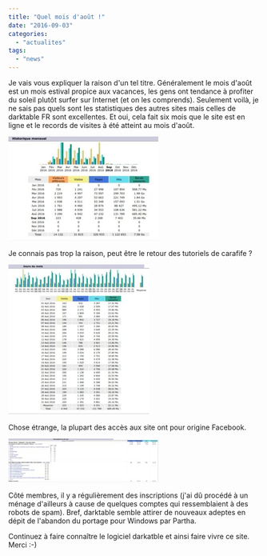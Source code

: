 ```yaml
---
title: "Quel mois d'août !"
date: "2016-09-03"
categories: 
  - "actualites"
tags: 
  - "news"
---
```


Je vais vous expliquer la raison d'un tel titre. Généralement le mois d'août est un mois estival propice aux vacances, les gens ont tendance à profiter du soleil plutôt surfer sur Internet (et on les comprends). Seulement voilà, je ne sais pas quels sont les statistiques des autres sites mais celles de darktable FR sont excellentes. Et oui, cela fait six mois que le site est en ligne et le records de visites à été atteint au mois d'août.

![stats-aout1](images/stats-aout1-300x208.jpg)

Je connais pas trop la raison, peut être le retour des tutoriels de carafife ?

![stats-aout2](images/stats-aout2-282x300.jpg)

Chose étrange, la plupart des accès aux site ont pour origine Facebook.

![stats-aout3](images/stats-aout3-300x88.jpg)

Côté membres, il y a régulièrement des inscriptions (j'ai dû procédé à un ménage d'ailleurs à cause de quelques comptes qui ressemblaient à des robots de spam). Bref, darktable semble attirer de nouveaux adeptes en dépit de l'abandon du portage pour Windows par Partha.

Continuez à faire connaître le logiciel darkatble et ainsi faire vivre ce site. Merci :-)
